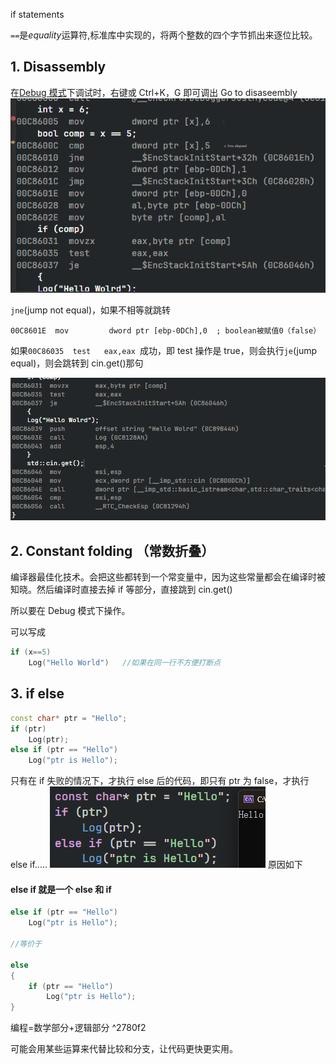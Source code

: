 if statements

`==`是*equality*运算符,标准库中实现的，将两个整数的四个字节抓出来逐位比较。

## 1. Disassembly

在[Debug 模式](11%20How%20to%20DEBUG%20C++%20in%20Visual%20Studio.md#^a1059f)下调试时，右键或 Ctrl+K，G 即可调出 Go to disaseembly
![](./storage%20bag/Pasted%20image%2020230627161844.png)

`jne`(jump not equal)，如果不相等就跳转

```assembly
00C8601E  mov         dword ptr [ebp-0DCh],0  ; boolean被赋值0（false）
```

如果`00C86035  test   eax,eax `成功，即 test 操作是 true，则会执行`je`(jump equal)，则会跳转到 cin.get()那句

![](./storage%20bag/Pasted%20image%2020230627162803.png)

## 2. Constant folding （常数折叠）

编译器最佳化技术。会把这些都转到一个常变量中，因为这些常量都会在编译时被知晓。然后编译时直接去掉 if 等部分，直接跳到 cin.get()

所以要在 Debug 模式下操作。

可以写成

```c++
if (x==5)
	Log("Hello World")   //如果在同一行不方便打断点
```

## 3. if else

```cpp
const char* ptr = "Hello";
if (ptr)
	Log(ptr);
else if (ptr == "Hello")
	Log("ptr is Hello");
```

只有在 if 失败的情况下，才执行 else 后的代码，即只有 ptr 为 false，才执行 else if.....
![](./storage%20bag/Pasted%20image%2020230627170041.png)
原因如下

#### else if 就是一个 else 和 if

```cpp
else if (ptr == "Hello")
	Log("ptr is Hello");

//等价于

else
{
	if (ptr == "Hello")
		Log("ptr is Hello");
}

```

编程=数学部分+逻辑部分 ^2780f2

可能会用某些运算来代替比较和分支，让代码更快更实用。

